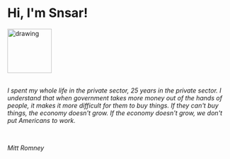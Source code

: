 <h1>Hi, I'm Snsar!</h1> <img src="https://acegif.com/wp-content/uploads/2021/4fh5wi/pepefrg-21.gif" alt="drawing"  height = "100"/> <br> <br> <p><i>I spent my whole life in the private sector, 25 years in the private sector. I understand that when government takes more money out of the hands of people, it makes it more difficult for them to buy things. If they can't buy things, the economy doesn't grow. If the economy doesn't grow, we don't put Americans to work.</i></p> <br> <p><i>Mitt Romney</i></p>